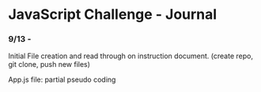 # JavaScript Challenge - Journal

### 9/13 - 

Initial File creation and read through on instruction document. (create repo, git clone, push new files)

App.js file: partial pseudo coding